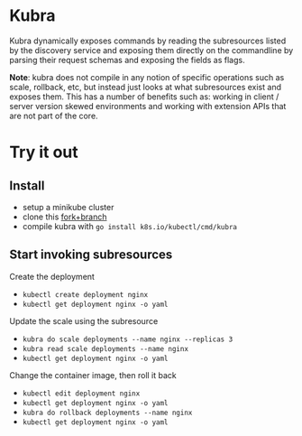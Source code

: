 
# Kubra

Kubra dynamically exposes commands by reading the subresources listed by the discovery service and exposing
them directly on the commandline by parsing their request schemas and exposing the fields as flags.

**Note**: kubra does not compile in any notion of specific operations such as scale, rollback, etc, but instead
just looks at what subresources exist and exposes them.  This has a number of benefits such as: working in client
/ server version skewed environments and working with extension APIs that are not part of the core.

# Try it out

## Install

- setup a minikube cluster
- clone this [fork+branch](https://github.com/pwittrock/kubectl/tree/kubra)
- compile kubra with `go install k8s.io/kubectl/cmd/kubra`

## Start invoking subresources

Create the deployment

- `kubectl create deployment nginx`
- `kubectl get deployment nginx -o yaml`

Update the scale using the subresource

- `kubra do scale deployments --name nginx --replicas 3`
- `kubra read scale deployments --name nginx`
- `kubectl get deployment nginx -o yaml`

Change the container image, then roll it back

- `kubectl edit deployment nginx`
- `kubectl get deployment nginx -o yaml`
- `kubra do rollback deployments --name nginx`
- `kubectl get deployment nginx -o yaml`

